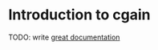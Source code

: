 # Introduction to cgain

TODO: write [great documentation](http://jacobian.org/writing/what-to-write/)
